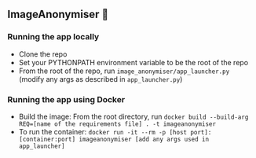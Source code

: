 ## ImageAnonymiser 👻

### Running the app locally
- Clone the repo
- Set your PYTHONPATH environment variable to be the root of the repo
- From the root of the repo, run `image_anonymiser/app_launcher.py` (modify any args as described in `app_launcher.py`)

### Running the app using Docker
- Build the image: From the root directory, run `docker build --build-arg REQ=[name of the requirements file] . -t imageanonymiser`
- To run the container: `docker run -it --rm -p [host port]:[container:port] imageanonymiser [add any args used in app_launcher]`